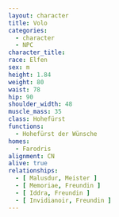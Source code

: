 ```yaml
---
layout: character
title: Volo
categories:
  - character
  - NPC
character_title: 
race: Elfen
sex: m
height: 1.84
weight: 80
waist: 78
hip: 90
shoulder_width: 48
muscle_mass: 35
class: Hohefürst
functions:
  - Hohefürst der Wünsche
homes:
  - Farodris
alignment: CN
alive: true
relationships:
  - [ Malusdur, Meister ]
  - [ Memoriae, Freundin ]
  - [ Iddra, Freundin ]
  - [ Invidianoir, Freundin ]
---
```


<!--more-->
